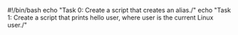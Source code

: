 #!/bin/bash
echo "Task 0: Create a script that creates an alias./"
echo "Task 1: Create a script that prints hello user, where user is the current Linux user./"
